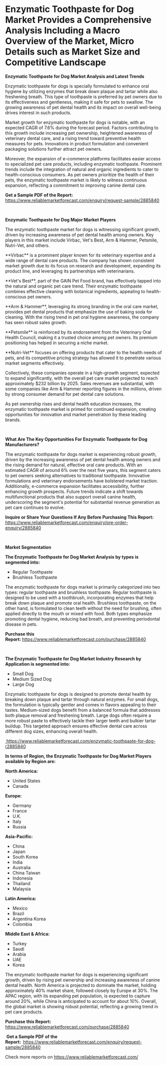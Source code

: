 <p><h1>Enzymatic Toothpaste for Dog Market Provides a Comprehensive Analysis Including a Macro Overview of the Market, Micro Details such as Market Size and Competitive Landscape</h1></p><p><strong>Enzymatic Toothpaste for Dog Market Analysis and Latest Trends</strong></p>
<p><p>Enzymatic toothpaste for dogs is specially formulated to enhance oral hygiene by utilizing enzymes that break down plaque and tartar while also freshening breath. This type of toothpaste is preferred by pet owners due to its effectiveness and gentleness, making it safe for pets to swallow. The growing awareness of pet dental health and its impact on overall well-being drives interest in such products.</p><p>Market growth for enzymatic toothpaste for dogs is notable, with an expected CAGR of 7.6% during the forecast period. Factors contributing to this growth include increasing pet ownership, heightened awareness of veterinary dental care, and a rising trend toward preventive health measures for pets. Innovations in product formulation and convenient packaging solutions further attract pet owners. </p><p>Moreover, the expansion of e-commerce platforms facilitates easier access to specialized pet care products, including enzymatic toothpaste. Prominent trends include the integration of natural and organic ingredients to cater to health-conscious consumers. As pet owners prioritize the health of their pets, the enzymatic toothpaste market is likely to witness continuous expansion, reflecting a commitment to improving canine dental care.</p></p>
<p><strong>Get a Sample PDF of the Report:&nbsp;</strong> <a href="https://www.reliablemarketforecast.com/enquiry/request-sample/2885840?utm_campaign=3352&utm_medium=2&utm_source=Github&utm_content=ia&utm_term=13032025&utm_id=enzymatic-toothpaste-for-dog">https://www.reliablemarketforecast.com/enquiry/request-sample/2885840</a></p>
<p>&nbsp;</p>
<p><strong>Enzymatic Toothpaste for Dog Major Market Players</strong></p>
<p><p>The enzymatic toothpaste market for dogs is witnessing significant growth, driven by increasing awareness of pet dental health among owners. Key players in this market include Virbac, Vet's Best, Arm & Hammer, Petsmile, Nutri-Vet, and others.</p><p>**Virbac** is a prominent player known for its veterinary expertise and a wide range of dental care products. The company has shown consistent market growth due to its focus on research and development, expanding its product line, and leveraging its partnerships with veterinarians. </p><p>**Vet's Best**, part of the GAIN Pet Food brand, has effectively tapped into the natural and organic pet care trend. Their enzymatic toothpaste combines effective cleaning with botanical ingredients, appealing to health-conscious pet owners.</p><p>**Arm & Hammer**, leveraging its strong branding in the oral care market, provides pet dental products that emphasize the use of baking soda for cleaning. With the rising trend in pet oral hygiene awareness, the company has seen robust sales growth.</p><p>**Petsmile** is reinforced by its endorsement from the Veterinary Oral Health Council, making it a trusted choice among pet owners. Its premium positioning has helped in securing a niche market.</p><p>**Nutri-Vet** focuses on offering products that cater to the health needs of pets, and its competitive pricing strategy has allowed it to penetrate various market segments effectively.</p><p>Collectively, these companies operate in a high-growth segment, expected to expand significantly, with the overall pet care market projected to reach approximately $232 billion by 2025. Sales revenues are substantial, with some companies like Arm & Hammer reporting figures in the millions, driven by strong consumer demand for pet dental care solutions. </p><p>As pet ownership rises and dental health education increases, the enzymatic toothpaste market is primed for continued expansion, creating opportunities for innovation and market penetration by these leading brands.</p></p>
<p>&nbsp;</p>
<p><strong>What Are The Key Opportunities For Enzymatic Toothpaste for Dog Manufacturers?</strong></p>
<p><p>The enzymatic toothpaste for dogs market is experiencing robust growth, driven by the increasing awareness of pet dental health among owners and the rising demand for natural, effective oral care products. With an estimated CAGR of around 6% over the next five years, this segment caters to pet owners seeking alternatives to traditional toothpaste. Innovative formulations and veterinary endorsements have bolstered market traction. Additionally, e-commerce expansion facilitates accessibility, further enhancing growth prospects. Future trends indicate a shift towards multifunctional products that also support overall canine health, underscoring the segment's potential for substantial revenue generation as pet care continues to evolve.</p></p>
<p><strong>Inquire or Share Your Questions If Any Before Purchasing This Report:</strong> <a href="https://www.reliablemarketforecast.com/enquiry/pre-order-enquiry/2885840?utm_campaign=3352&utm_medium=2&utm_source=Github&utm_content=ia&utm_term=13032025&utm_id=enzymatic-toothpaste-for-dog">https://www.reliablemarketforecast.com/enquiry/pre-order-enquiry/2885840</a></p>
<p>&nbsp;</p>
<p><strong>Market Segmentation</strong></p>
<p><strong>The Enzymatic Toothpaste for Dog Market Analysis by types is segmented into:</strong></p>
<p><ul><li>Regular Toothpaste</li><li>Brushless Toothpaste</li></ul></p>
<p><p>The enzymatic toothpaste for dogs market is primarily categorized into two types: regular toothpaste and brushless toothpaste. Regular toothpaste is designed to be used with a toothbrush, incorporating enzymes that help break down plaque and promote oral health. Brushless toothpaste, on the other hand, is formulated to clean teeth without the need for brushing, often applied directly to the mouth or mixed with food. Both types emphasize promoting dental hygiene, reducing bad breath, and preventing periodontal disease in pets.</p></p>
<p><strong>Purchase this Report:&nbsp;</strong><a href="https://www.reliablemarketforecast.com/purchase/2885840?utm_campaign=3352&utm_medium=2&utm_source=Github&utm_content=ia&utm_term=13032025&utm_id=enzymatic-toothpaste-for-dog">https://www.reliablemarketforecast.com/purchase/2885840</a></p>
<p>&nbsp;</p>
<p><strong>The Enzymatic Toothpaste for Dog Market Industry Research by Application is segmented into:</strong></p>
<p><ul><li>Small Dog</li><li>Medium Sized Dog</li><li>Large Dog</li></ul></p>
<p><p>Enzymatic toothpaste for dogs is designed to promote dental health by breaking down plaque and tartar through natural enzymes. For small dogs, the formulation is typically gentler and comes in flavors appealing to their tastes. Medium-sized dogs benefit from a balanced formula that addresses both plaque removal and freshening breath. Large dogs often require a more robust paste to effectively tackle their larger teeth and bulkier tartar buildup. This targeted approach ensures effective dental care across different dog sizes, enhancing overall health.</p></p>
<p><a href="https://www.reliablemarketforecast.com/enzymatic-toothpaste-for-dog-r2885840?utm_campaign=3352&utm_medium=2&utm_source=Github&utm_content=ia&utm_term=13032025&utm_id=enzymatic-toothpaste-for-dog">&nbsp;https://www.reliablemarketforecast.com/enzymatic-toothpaste-for-dog-r2885840</a></p>
<p><strong>In terms of Region, the Enzymatic Toothpaste for Dog Market Players available by Region are:</strong></p>
<p>
    <p> <strong> North America: </strong>
        <ul>
            <li>United States</li>
            <li>Canada</li>
        </ul>
        </p> 
    <p> <strong> Europe: </strong>
        <ul>
            <li>Germany</li>
            <li>France</li>
            <li>U.K.</li>
            <li>Italy</li>
            <li>Russia</li>
        </ul>
        </p> 
    <p> <strong> Asia-Pacific: </strong>
        <ul>
            <li>China</li>
            <li>Japan</li>
            <li>South Korea</li>
            <li>India</li>
            <li>Australia</li>
            <li>China Taiwan</li>
            <li>Indonesia</li>
            <li>Thailand</li>
            <li>Malaysia</li>
        </ul>
        </p> 
    <p> <strong> Latin America: </strong>
        <ul>
            <li>Mexico</li>
            <li>Brazil</li>
            <li>Argentina Korea</li>
            <li>Colombia</li>
        </ul>
        </p> 
    <p> <strong> Middle East & Africa: </strong>
        <ul>
            <li>Turkey</li>
            <li>Saudi</li>
            <li>Arabia</li>
            <li>UAE</li>
            <li>Korea</li>
        </ul>
    </p>
    </p>
<p><p>The enzymatic toothpaste market for dogs is experiencing significant growth, driven by rising pet ownership and increasing awareness of canine dental health. North America is projected to dominate the market, holding approximately 40% market share, followed closely by Europe at 30%. The APAC region, with its expanding pet population, is expected to capture around 20%, while China is anticipated to account for about 10%. Overall, the global market is showing robust potential, reflecting a growing trend in pet care products.</p></p>
<p><strong>Purchase this Report: </strong><a href="https://www.reliablemarketforecast.com/purchase/2885840?utm_campaign=3352&utm_medium=2&utm_source=Github&utm_content=ia&utm_term=13032025&utm_id=enzymatic-toothpaste-for-dog">https://www.reliablemarketforecast.com/purchase/2885840</a></p>
<p>&nbsp;<strong>Get a Sample PDF of the Report:&nbsp;&nbsp;</strong><a href="https://www.reliablemarketforecast.com/enquiry/request-sample/2885840?utm_campaign=3352&utm_medium=2&utm_source=Github&utm_content=ia&utm_term=13032025&utm_id=enzymatic-toothpaste-for-dog">https://www.reliablemarketforecast.com/enquiry/request-sample/2885840</a></p>
<p><strong></strong></p>
<p>Check more reports on <a href="https://www.reliablemarketforecast.com/?utm_campaign=3352&utm_medium=2&utm_source=Github&utm_content=ia&utm_term=13032025&utm_id=enzymatic-toothpaste-for-dog">https://www.reliablemarketforecast.com/</a></p>
